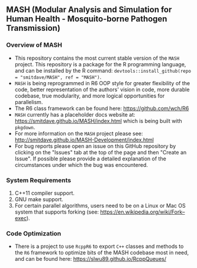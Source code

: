## MASH (Modular Analysis and Simulation for Human Health - Mosquito-borne Pathogen Transmission)

### Overview of MASH

* This repository contains the most current stable version of the `MASH` project. This repository is a package for the R programming language, and can be installed by the R command: `devtools::install_github(repo = "smitdave/MASH", ref = "MASH")`. 
* `MASH` is being reprogrammed in R6 OOP style for greater flexibility of the code, better representation of the authors' vision in code, more durable codebase, true modularity, and more logical opportunities for parallelism.
* The R6 class framework can be found here: https://github.com/wch/R6
* `MASH` currently has a placeholder docs website at: https://smitdave.github.io/MASH/index.html which is being built with `pkgdown`.
* For more information on the `MASH` project please see: http://smitdave.github.io/MASH-Development/index.html
* For bug reports please open an issue on this GitHub repository by clicking on the "Issues" tab at the top of the page and then "Create an Issue". If possible please provide a detailed explanation of the circumstances under which the bug was encountered.

### System Requirements

1. C++11 compiler support.
2. GNU make support.
3. For certain parallel algorithms, users need to be on a Linux or Mac OS system that supports forking (see: https://en.wikipedia.org/wiki/Fork–exec).

### Code Optimization

* There is a project to use `RcppR6` to export `C++` classes and methods to the `R6` framework to optimize bits of the MASH codebase most in need, and can be found here: https://slwu89.github.io/RcppQueues/
